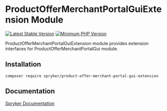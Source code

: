 # ProductOfferMerchantPortalGuiExtension Module
[![Latest Stable Version](https://poser.pugx.org/spryker/product-offer-merchant-portal-gui-extension/v/stable.svg)](https://packagist.org/packages/spryker/product-offer-merchant-portal-gui-extension)
[![Minimum PHP Version](https://img.shields.io/badge/php-%3E%3D%207.4-8892BF.svg)](https://php.net/)

ProductOfferMerchantPortalGuiExtension module provides extension interfaces for ProductOfferMerchantPortalGui module.

## Installation

```
composer require spryker/product-offer-merchant-portal-gui-extension
```

## Documentation

[Spryker Documentation](https://documentation.spryker.coml)
